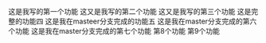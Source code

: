 这是我写的第一个功能
这又是我写的第二个功能
这又是我写的第三个功能
这是完整的功能四
这是我在masteer分支完成的功能五
这是我在master分支完成的第六个功能
这是我在master分支完成的第七个功能
第8个功能
第9个功能